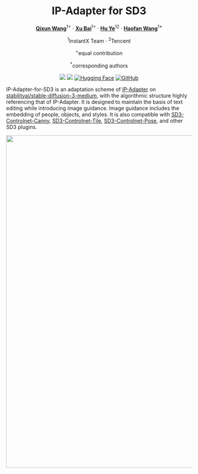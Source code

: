<div align="center">
<h1>IP-Adapter for SD3</h1>

[**Qixun Wang**](https://github.com/wangqixun)<sup>1+</sup> · [**Xu Bai**](https://github.com/Yue02280220)<sup>1+</sup> · [**Hu Ye**](https://github.com/xiaohu2015)<sup>12</sup> · [**Haofan Wang**](https://haofanwang.github.io/)<sup>1*</sup>


<sup>1</sup>InstantX Team · <sup>2</sup>Tencent

<sup>+</sup>equal contribution

<sup>*</sup>corresponding authors


<a href='https://github.com/instantX-research/IP-Adapter-for-SD3'><img src='https://img.shields.io/badge/Project-Page-green'></a>
<a href='xxxxx'><img src='https://img.shields.io/badge/Technique-Report-red'></a>
[![Hugging Face](https://img.shields.io/badge/%F0%9F%A4%97%20Hugging%20Face-Model-blue)](xxxxxxxx)
[![GitHub](https://img.shields.io/github/stars/instantX-research/IP-Adapter-for-SD3?style=social)](https://github.com/instantX-research/IP-Adapter-for-SD3)


</div>


IP-Adapter-for-SD3 is an adaptation scheme of [IP-Adapter](https://github.com/tencent-ailab/IP-Adapter) on [stabilityai/stable-diffusion-3-medium](https://huggingface.co/stabilityai/stable-diffusion-3-medium), with the algorithmic structure highly referencing that of IP-Adapter. It is designed to maintain the basis of text editing while introducing image guidance. Image guidance includes the embedding of people, objects, and styles. It is also compatible with [SD3-Controlnet-Canny](https://huggingface.co/InstantX/SD3-Controlnet-Canny), [SD3-Controlnet-Tile](https://huggingface.co/InstantX/SD3-Controlnet-Tile), [SD3-Controlnet-Pose](https://huggingface.co/InstantX/SD3-Controlnet-Pose), and other SD3 plugins.

<div align="center">
<img src='assets/case.png' width = 900 >
</div>
